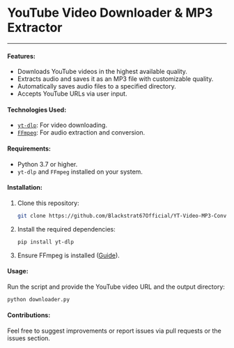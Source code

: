 # **YouTube Video Downloader & MP3 Extractor**  
---
#### **Features**:
- Downloads YouTube videos in the highest available quality.  
- Extracts audio and saves it as an MP3 file with customizable quality.  
- Automatically saves audio files to a specified directory.  
- Accepts YouTube URLs via user input.  

#### **Technologies Used**:
- [`yt-dlp`](https://github.com/yt-dlp/yt-dlp): For video downloading.  
- [`FFmpeg`](https://ffmpeg.org/): For audio extraction and conversion.  

#### **Requirements**:
- Python 3.7 or higher.  
- `yt-dlp` and `FFmpeg` installed on your system.  

#### **Installation**:
1. Clone this repository:  
   ```bash
   git clone https://github.com/Blackstrat67Official/YT-Video-MP3-Converter
   ```  
2. Install the required dependencies:  
   ```bash
   pip install yt-dlp
   ```  
3. Ensure FFmpeg is installed ([Guide](https://ffmpeg.org/download.html)).  

#### **Usage**:
Run the script and provide the YouTube video URL and the output directory:  
```bash
python downloader.py
```  

#### **Contributions**:
Feel free to suggest improvements or report issues via pull requests or the issues section.  
